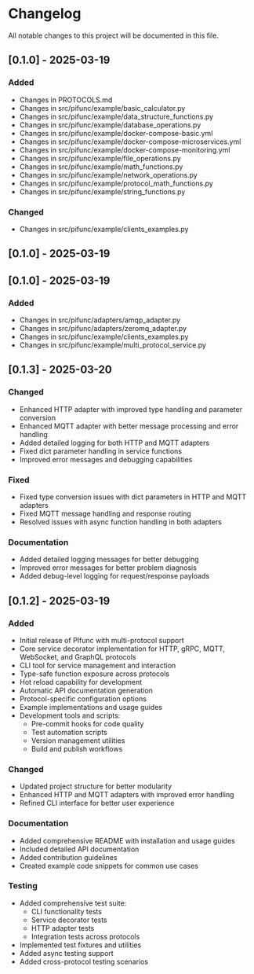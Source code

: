 # Changelog

All notable changes to this project will be documented in this file.

## [0.1.0] - 2025-03-19

### Added
- Changes in PROTOCOLS.md
- Changes in src/pifunc/example/basic_calculator.py
- Changes in src/pifunc/example/data_structure_functions.py
- Changes in src/pifunc/example/database_operations.py
- Changes in src/pifunc/example/docker-compose-basic.yml
- Changes in src/pifunc/example/docker-compose-microservices.yml
- Changes in src/pifunc/example/docker-compose-monitoring.yml
- Changes in src/pifunc/example/file_operations.py
- Changes in src/pifunc/example/math_functions.py
- Changes in src/pifunc/example/network_operations.py
- Changes in src/pifunc/example/protocol_math_functions.py
- Changes in src/pifunc/example/string_functions.py

### Changed
- Changes in src/pifunc/example/clients_examples.py

## [0.1.0] - 2025-03-19

## [0.1.0] - 2025-03-19

### Added
- Changes in src/pifunc/adapters/amqp_adapter.py
- Changes in src/pifunc/adapters/zeromq_adapter.py
- Changes in src/pifunc/example/clients_examples.py
- Changes in src/pifunc/example/multi_protocol_service.py

## [0.1.3] - 2025-03-20

### Changed
- Enhanced HTTP adapter with improved type handling and parameter conversion
- Enhanced MQTT adapter with better message processing and error handling
- Added detailed logging for both HTTP and MQTT adapters
- Fixed dict parameter handling in service functions
- Improved error messages and debugging capabilities

### Fixed
- Fixed type conversion issues with dict parameters in HTTP and MQTT adapters
- Fixed MQTT message handling and response routing
- Resolved issues with async function handling in both adapters

### Documentation
- Added detailed logging messages for better debugging
- Improved error messages for better problem diagnosis
- Added debug-level logging for request/response payloads

## [0.1.2] - 2025-03-19

### Added
- Initial release of PIfunc with multi-protocol support
- Core service decorator implementation for HTTP, gRPC, MQTT, WebSocket, and GraphQL protocols
- CLI tool for service management and interaction
- Type-safe function exposure across protocols
- Hot reload capability for development
- Automatic API documentation generation
- Protocol-specific configuration options
- Example implementations and usage guides
- Development tools and scripts:
  - Pre-commit hooks for code quality
  - Test automation scripts
  - Version management utilities
  - Build and publish workflows

### Changed
- Updated project structure for better modularity
- Enhanced HTTP and MQTT adapters with improved error handling
- Refined CLI interface for better user experience

### Documentation
- Added comprehensive README with installation and usage guides
- Included detailed API documentation
- Added contribution guidelines
- Created example code snippets for common use cases

### Testing
- Added comprehensive test suite:
  - CLI functionality tests
  - Service decorator tests
  - HTTP adapter tests
  - Integration tests across protocols
- Implemented test fixtures and utilities
- Added async testing support
- Added cross-protocol testing scenarios
